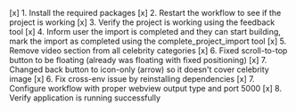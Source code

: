 [x] 1. Install the required packages
[x] 2. Restart the workflow to see if the project is working
[x] 3. Verify the project is working using the feedback tool
[x] 4. Inform user the import is completed and they can start building, mark the import as completed using the complete_project_import tool
[x] 5. Remove video section from all celebrity categories
[x] 6. Fixed scroll-to-top button to be floating (already was floating with fixed positioning)
[x] 7. Changed back button to icon-only (arrow) so it doesn't cover celebrity image
[x] 6. Fix cross-env issue by reinstalling dependencies
[x] 7. Configure workflow with proper webview output type and port 5000
[x] 8. Verify application is running successfully